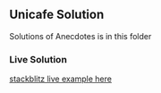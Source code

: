 ## Unicafe Solution

Solutions of Anecdotes is in this folder
### Live Solution
[stackblitz live example here](https://stackblitz.com/edit/react-ia6bek?file=src/App.js)